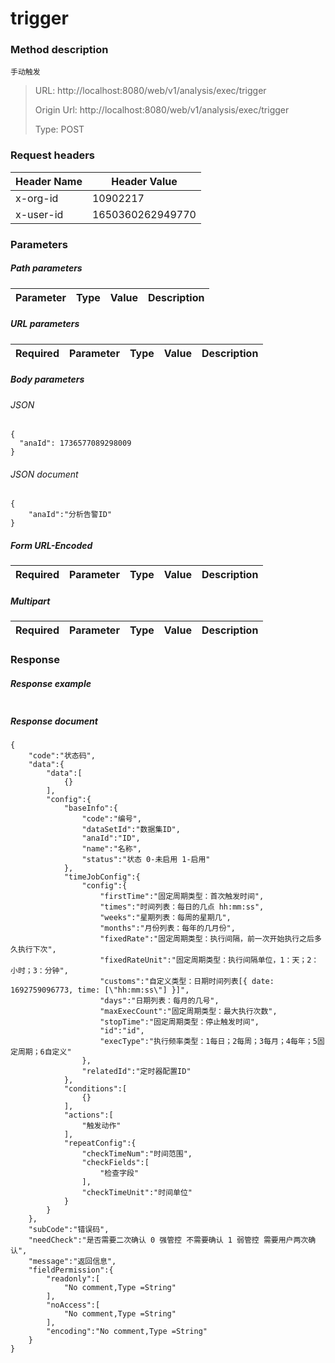 # trigger

### Method description

```
手动触发
```

> URL: http://localhost:8080/web/v1/analysis/exec/trigger
>
> Origin Url: http://localhost:8080/web/v1/analysis/exec/trigger
>
> Type: POST


### Request headers

|Header Name| Header Value|
|---------|------|
|x-org-id|10902217|
|x-user-id|1650360262949770|

### Parameters

##### Path parameters

| Parameter | Type | Value | Description |
|---------|------|------|------------|


##### URL parameters

|Required| Parameter | Type | Value | Description |
|---------|---------|------|------|------------|


##### Body parameters

###### JSON

```
{
  "anaId": 1736577089298009
}
```

###### JSON document

```
{
	"anaId":"分析告警ID"
}
```


##### Form URL-Encoded
|Required| Parameter | Type | Value | Description |
|---------|---------|------|------|------------|


##### Multipart
|Required | Parameter | Type | Value | Description |
|---------|---------|------|------|------------|


### Response

##### Response example

```

```

##### Response document
```
{
	"code":"状态码",
	"data":{
		"data":[
			{}
		],
		"config":{
			"baseInfo":{
				"code":"编号",
				"dataSetId":"数据集ID",
				"anaId":"ID",
				"name":"名称",
				"status":"状态 0-未启用 1-启用"
			},
			"timeJobConfig":{
				"config":{
					"firstTime":"固定周期类型：首次触发时间",
					"times":"时间列表：每日的几点 hh:mm:ss",
					"weeks":"星期列表：每周的星期几",
					"months":"月份列表：每年的几月份",
					"fixedRate":"固定周期类型：执行间隔，前一次开始执行之后多久执行下次",
					"fixedRateUnit":"固定周期类型：执行间隔单位，1：天；2：小时；3：分钟",
					"customs":"自定义类型：日期时间列表[{ date: 1692759096773, time: [\"hh:mm:ss\"] }]",
					"days":"日期列表：每月的几号",
					"maxExecCount":"固定周期类型：最大执行次数",
					"stopTime":"固定周期类型：停止触发时间",
					"id":"id",
					"execType":"执行频率类型：1每日；2每周；3每月；4每年；5固定周期；6自定义"
				},
				"relatedId":"定时器配置ID"
			},
			"conditions":[
				{}
			],
			"actions":[
				"触发动作"
			],
			"repeatConfig":{
				"checkTimeNum":"时间范围",
				"checkFields":[
					"检查字段"
				],
				"checkTimeUnit":"时间单位"
			}
		}
	},
	"subCode":"错误码",
	"needCheck":"是否需要二次确认 0 强管控 不需要确认 1 弱管控 需要用户两次确认",
	"message":"返回信息",
	"fieldPermission":{
		"readonly":[
			"No comment,Type =String"
		],
		"noAccess":[
			"No comment,Type =String"
		],
		"encoding":"No comment,Type =String"
	}
}
```


